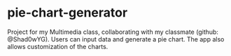 # pie-chart-generator
Project for my Multimedia class, collaborating with my classmate (github: @Shad0wYG). Users can input data and generate a pie chart. The app also allows customization of the charts.
